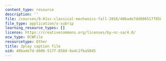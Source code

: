 ```yaml
---
content_type: resource
description: ''
file: /courses/8-01sc-classical-mechanics-fall-2016/40bade7dd606517f858d9a4c2fba5045_CFh3gu-z_rc.vtt
file_type: application/x-subrip
learning_resource_types: []
license: https://creativecommons.org/licenses/by-nc-sa/4.0/
ocw_type: OCWFile
resourcetype: Other
title: 3play caption file
uid: 40bade7d-d606-517f-858d-9a4c2fba5045
---
```

